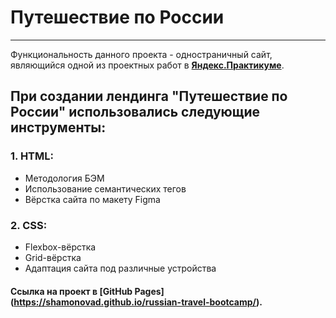 # Путешествие по России  
---  
Функциональность данного проекта - одностраничный сайт, являющийся одной из проектных работ в [__Яндекс.Практикуме__](https://practicum.yandex.ru/).  


## При создании лендинга "Путешествие по России" использовались следующие инструменты:  
### 1. __HTML__:  
* Методология БЭМ  
* Использование семантических тегов  
* Вёрстка сайта по макету Figma  


### 2. __CSS__:  
* Flexbox-вёрстка  
* Grid-вёрстка
* Адаптация сайта под различные устройства  

#### Ссылка на проект в [__GitHub__ __Pages__] (https://shamonovad.github.io/russian-travel-bootcamp/).